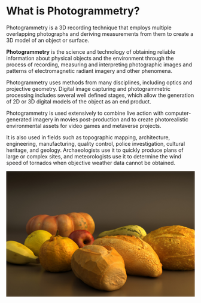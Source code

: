 # What is Photogrammetry?

Photogrammetry is a 3D recording technique that employs multiple overlapping photographs and deriving measurements from them to create a 3D model of an object or surface.

**Photogrammetry** is the science and technology of obtaining reliable information about physical objects and the environment through the process of recording, measuring and interpreting photographic images and patterns of electromagnetic radiant imagery and other phenomena.

Photogrammetry uses methods from many disciplines, including optics and projective geometry. Digital image capturing and photogrammetric processing includes several well defined stages, which allow the generation of 2D or 3D digital models of the object as an end product.

Photogrammetry is used extensively to combine live action with computer-generated imagery in movies post-production and to create photorealistic environmental assets for video games and metaverse projects.

It is also used in fields such as topographic mapping, architecture, engineering, manufacturing, quality control, police investigation, cultural heritage, and geology. Archaeologists use it to quickly produce plans of large or complex sites, and meteorologists use it to determine the wind speed of tornados when objective weather data cannot be obtained.

![](../.gitbook/assets/wireshape-3d-scanned-food.jpg)

